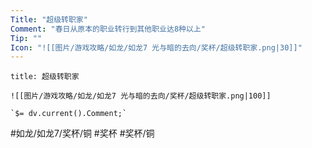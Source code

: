 ```yaml
---
Title: "超级转职家"
Comment: "春日从原本的职业转行到其他职业达8种以上"
Tip: ""
Icon: "![[图片/游戏攻略/如龙/如龙7 光与暗的去向/奖杯/超级转职家.png|30]]"
---
```

```ad-common-bronze-trophy
title: 超级转职家

![[图片/游戏攻略/如龙/如龙7 光与暗的去向/奖杯/超级转职家.png|100]]

`$= dv.current().Comment;`

```

#如龙/如龙7/奖杯/铜 #奖杯 #奖杯/铜
